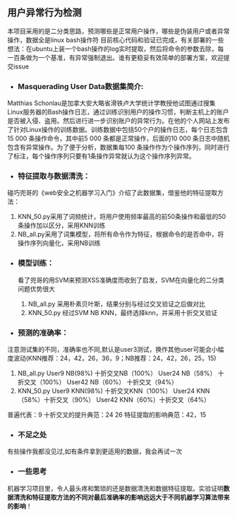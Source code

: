 ##  用户异常行为检测

本项目采用的是二分类思路，预测哪些是正常用户操作，哪些是伪装用户或者异常操作，数据全是linux bash操作符
目前核心代码和验证已完成，有关部署的一些想法：在ubuntu上装一个bash操作的log实时提取，然后将命令的参数去除，每一百条做为一个基准，有异常强制退出。谁有更稳妥有效简单的部署方案，欢迎提交issue

- ### Masquerading User Data数据集简介:
Matthias Schonlau是加拿大安大略省滑铁卢大学统计学教授他试图通过搜集Linux服务器的Bash操作日志，通过训练识别用户的操作习惯，判断主机上的账户是否被入侵、盗用。然后进行进一步识别账户的异常行为。在他的个人网站上发布了针对Linux操作的训练数据。训练数据中包括50个户的操作日志，每个日志包含15 000 条操作命令，其中前5 000 条都是正常操作，后面的10 000 条日志中随机包含有异常操作。为了便于分析，数据集每100 条操作作为个操作序列，同时进行了标注，每个操作序列只要有1条操作异常就认为这个操作序列异常。
 
- ### 特征提取与数据清洗：
碰巧兜哥的《web安全之机器学习入门》介绍了此数据集，借鉴他的特征提取方法：
   1. KNN_50.py采用了词频统计，将用户使用频率最高的前50条操作和最低的50条操作加以区分，采用KNN训练
   2. NB_all.py采用了词集模型，将所有命令作为特征，根据命令的是否命中，将操作序列向量化，采用NB训练

- ### 模型训练：
   看了兜哥的用SVM来预测XSS准确度而收到了启发，SVM在向量化的二分类问题优势很大
   1. NB_all.py   采用朴素贝叶斯，结果分别与经过交叉验证之后做对比
   2. KNN_50.py   经过SVM NB KNN，最终选择knn，并采用十折交叉验证

- ### 预测的准确率：
注意测试集的不同，准确率也不同,默认是user3测试，换作其他user可能会小幅度波动(KNN推荐：24，42，26，36，9；NB推荐：24，42，26，25，15)

   1. NB_all.py   User9 NB(98%)  十折交叉NB（100%）    User24 NB（58%） 十折交叉（100%）    User42 NB（60%） 十折交叉（94%）
   2. KNN_50.py   User9 KNN(98%) 十折交叉KNN（100%）   User24 KNN（58%）十折交叉（90%）     User42 KNN（60%）十折交叉（64%）



   普遍代表：9  十折交叉的提升典范：24 26   特征提取的影响典范：42，15

- ### 不足之处
 有些操作我都没见过,如有条件拿到更适用的数据，我会再试一次

- ### 一些思考
机器学习项目里，令人最头疼和繁琐的还是数据清洗和数据特征提取。实验证明**数据清洗和特征提取方法的不同对最后准确率的影响远远大于不同机器学习算法带来的影响**！